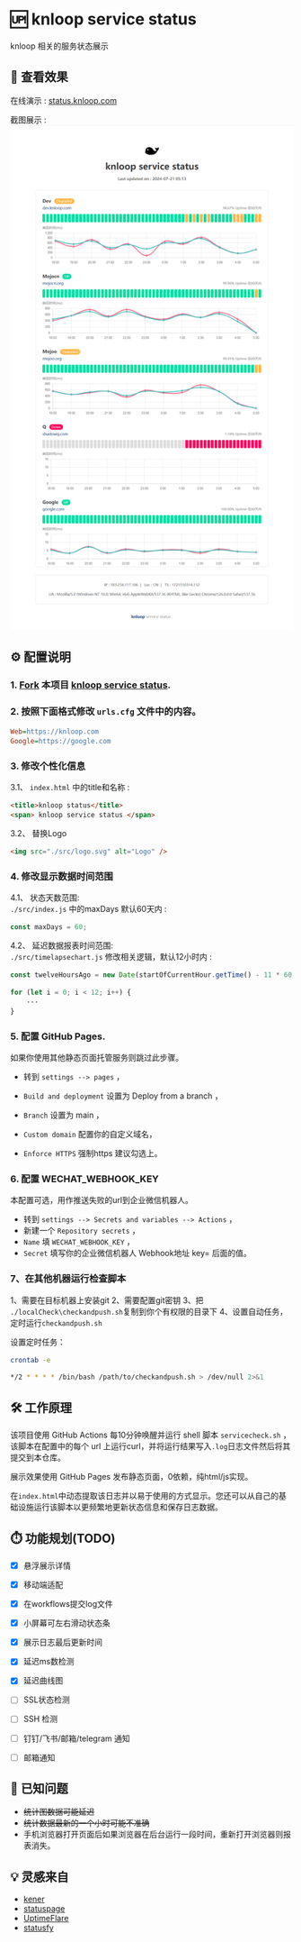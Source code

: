# 🆙 knloop service status

knloop 相关的服务状态展示

## 👀 查看效果

在线演示 : [status.knloop.com](https://status.knloop.com)


截图展示 :
![截图展示](public/20240721051941.png)

## ⚙️ 配置说明

### 1. [Fork](https://github.com/shadowqcom/knloop-service-status/fork) 本项目 [knloop service status](https://github.com/shadowqcom/knloop-service-status/fork).
### 2. 按照下面格式修改 `urls.cfg` 文件中的内容。  
  
```cfg
Web=https://knloop.com
Google=https://google.com
```

### 3. 修改个性化信息

3.1、 `index.html` 中的title和名称 :
```html
<title>knloop status</title>
<span> knloop service status </span>
```  
3.2、 替换Logo
```html
<img src="./src/logo.svg" alt="Logo" />
```

### 4. 修改显示数据时间范围
4.1、 状态天数范围:  
`./src/index.js` 中的maxDays 默认60天内 :
```js
const maxDays = 60;
```
4.2、 延迟数据报表时间范围:  
`./src/timelapsechart.js` 修改相关逻辑，默认12小时内 :  
```js
const twelveHoursAgo = new Date(startOfCurrentHour.getTime() - 11 * 60 * 60 * 1000);
```
```js
for (let i = 0; i < 12; i++) {
    ···
}
```

### 5. 配置 GitHub Pages.

如果你使用其他静态页面托管服务则跳过此步骤。  

- 转到 `settings --> pages` ，

- `Build and deployment`  设置为 Deploy from a branch ，

- `Branch`  设置为 main ，

- `Custom domain`  配置你的自定义域名，

- `Enforce HTTPS`  强制https 建议勾选上。

### 6. 配置 WECHAT_WEBHOOK_KEY

本配置可选，用作推送失败的url到企业微信机器人。
- 转到 `settings --> Secrets and variables --> Actions` ，
- 新建一个 `Repository secrets` ，
- `Name` 填 `WECHAT_WEBHOOK_KEY` ，
- `Secret` 填写你的企业微信机器人 Webhook地址 key= 后面的值。

### 7、在其他机器运行检查脚本
1、需要在目标机器上安装git
2、需要配置git密钥
3、把 `./localCheck\checkandpush.sh`复制到你个有权限的目录下
4、设置自动任务，定时运行`checkandpush.sh`

设置定时任务：
```sh
crontab -e
```
```sh
*/2 * * * * /bin/bash /path/to/checkandpush.sh > /dev/null 2>&1
```

## 🛠️ 工作原理

该项目使用 GitHub Actions 每10分钟唤醒并运行 shell 脚本 `servicecheck.sh` ，该脚本在配置中的每个 url 上运行curl，并将运行结果写入`.log`日志文件然后将其提交到本仓库。  

展示效果使用 GitHub Pages 发布静态页面，0依赖，纯html/js实现。

在`index.html`中动态提取该日志并以易于使用的方式显示。您还可以从自己的基础设施运行该脚本以更频繁地更新状态信息和保存日志数据。


## ⏱️ 功能规划(TODO)
- [x] 悬浮展示详情
- [x] 移动端适配
- [x] 在workflows提交log文件
- [x] 小屏幕可左右滑动状态条
- [x] 展示日志最后更新时间
- [x] 延迟ms数检测
- [x] 延迟曲线图
- [ ] SSL状态检测
- [ ] SSH 检测
- [ ] 钉钉/飞书/邮箱/telegram 通知
- [ ] 邮箱通知


## 🐞 已知问题
- ~~统计图数据可能延迟~~
- ~~统计数据最新的一个小时可能不准确~~
- 手机浏览器打开页面后如果浏览器在后台运行一段时间，重新打开浏览器则报表消失。

## 💡 灵感来自
- [kener](https://github.com/rajnandan1/kener)
- [statuspage](https://github.com/statsig-io/statuspage/)
- [UptimeFlare](https://github.com/lyc8503/UptimeFlare)
- [statusfy](https://github.com/juliomrqz/statusfy)
